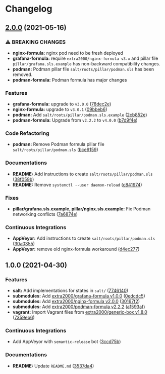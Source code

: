 # Changelog

## [2.0.0](https://github.com/extra2000/grafana-box/compare/v1.0.0...v2.0.0) (2021-05-16)


### ⚠ BREAKING CHANGES

* **nginx-formula:** nginx pod need to be fresh deployed
* **grafana-formula:** require `extra2000/nginx-fornula v3.x` and pillar file `pillar/grafana.sls.example` has non-backward compatibility changes.
* **podman:** Podman pillar file `salt/roots/pillar/podman.sls` has been removed.
* **podman-formula:** Podman formula has major changes

### Features

* **grafana-formula:** upgrade to `v3.0.0` ([78dec2e](https://github.com/extra2000/grafana-box/commit/78dec2e0c21fa5afc42146060250935775509496))
* **nginx-formula:** upgrade to `v3.0.1` ([09bbeb6](https://github.com/extra2000/grafana-box/commit/09bbeb6c1fb4a5cdb25af3e7c858c9102170646e))
* **podman:** Add `salt/roots/pillar/podman.sls.example` ([2cb852e](https://github.com/extra2000/grafana-box/commit/2cb852ede058602df665988796d55fbc628f94d7))
* **podman-formula:** Upgrade from `v2.2.2` to `v4.0.0` ([b7d9f4e](https://github.com/extra2000/grafana-box/commit/b7d9f4e4dd31b63713547ab2454b702b58e393b5))


### Code Refactoring

* **podman:** Remove Podman formula pillar file `salt/roots/pillar/podman.sls` ([bce9159](https://github.com/extra2000/grafana-box/commit/bce91592bbea7d9f4c5e61dd16177c1a72f75a9e))


### Documentations

* **README:** Add instructions to create `salt/roots/pillar/podman.sls` ([38f059b](https://github.com/extra2000/grafana-box/commit/38f059b733bb744c9b11e50ff24e492c0b45df2f))
* **README:** Remove `systemctl --user daemon-reload` ([c841974](https://github.com/extra2000/grafana-box/commit/c84197453c0230fa997403bd7dfad4c2bdbad772))


### Fixes

* **pillar/grafana.sls.example, pillar/nginx.sls.example:** Fix Podman networking conflicts ([7a6874e](https://github.com/extra2000/grafana-box/commit/7a6874eb24191a46e7272c93cb013c32736c4521))


### Continuous Integrations

* **AppVeyor:** Add instructions to create `salt/roots/pillar/podman.sls` ([30a0355](https://github.com/extra2000/grafana-box/commit/30a03558ac3efbc72a5450fbd43da3041e92ba77))
* **AppVeyor:** remove old nginx-formula workaround ([d4ec277](https://github.com/extra2000/grafana-box/commit/d4ec277290a4e63be3be21ba5f11497e3ed60850))

## 1.0.0 (2021-04-30)


### Features

* **salt:** Add implementations for states in `salt/` ([7746140](https://github.com/extra2000/grafana-box/commit/7746140e67bb4fe4d780fc4658767d943921daac))
* **submodules:** Add [extra2000/grafana-formula v1.0.0](https://github.com/extra2000/grafana-formula/releases/tag/v1.0.0) ([0edcdc5](https://github.com/extra2000/grafana-box/commit/0edcdc5cb17ef09b11b3ac1cc3470fa72c41fbcc))
* **submodules:** Add [extra2000/nginx-formula v2.0.0](https://github.com/extra2000/nginx-formula/releases/tag/v2.0.0) ([30167f2](https://github.com/extra2000/grafana-box/commit/30167f2cabda68e66eaee9a9fb49fabe5588882d))
* **submodules:** Add [extra2000/podman-formula v2.2.2](https://github.com/extra2000/podman-formula/releases/tag/v2.2.2) ([a1593af](https://github.com/extra2000/grafana-box/commit/a1593af7992f05833f8dede12b16e06d713758c2))
* **vagrant:** Import Vagrant files from [extra2000/generic-box v1.8.0](https://github.com/extra2000/generic-box/releases/tag/v1.8.0) ([7359eb6](https://github.com/extra2000/grafana-box/commit/7359eb6e1b6d0d547182228ec0acec1d3e32cebe))


### Continuous Integrations

* Add AppVeyor with `semantic-release` bot ([3ccd75b](https://github.com/extra2000/grafana-box/commit/3ccd75be4f2e80a4025966ca659e9f3d759a31b0))


### Documentations

* **README:** Update `README.md` ([3537da4](https://github.com/extra2000/grafana-box/commit/3537da4471310a6d0644e47dbcf42972ab7611fb))
